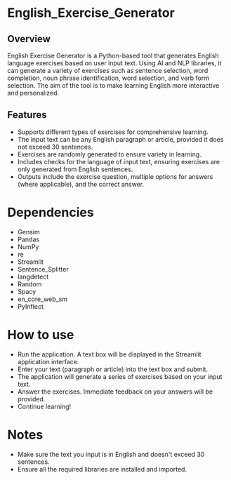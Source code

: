 # English_Exercise_Generator

## Overview
English Exercise Generator is a Python-based tool that generates English language exercises based on user input text. Using AI and NLP libraries, it can generate a variety of exercises such as sentence selection, word completion, noun phrase identification, word selection, and verb form selection. The aim of the tool is to make learning English more interactive and personalized.

## Features
* Supports different types of exercises for comprehensive learning.
* The input text can be any English paragraph or article, provided it does not exceed 30 sentences.
* Exercises are randomly generated to ensure variety in learning.
* Includes checks for the language of input text, ensuring exercises are only generated from English sentences.
* Outputs include the exercise question, multiple options for answers (where applicable), and the correct answer.

# Dependencies
* Gensim
* Pandas
* NumPy
* re
* Streamlit
* Sentence_Splitter
* langdetect
* Random
* Spacy
* en_core_web_sm
* PyInflect
  
# How to use
* Run the application. A text box will be displayed in the Streamlit application interface.
* Enter your text (paragraph or article) into the text box and submit.
* The application will generate a series of exercises based on your input text.
* Answer the exercises. Immediate feedback on your answers will be provided.
* Continue learning!

# Notes
* Make sure the text you input is in English and doesn't exceed 30 sentences.
* Ensure all the required libraries are installed and imported.
